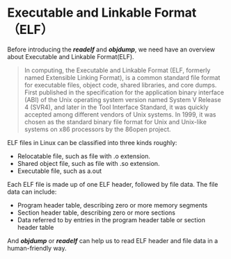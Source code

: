 
# Executable and Linkable Format（ELF）

Before introducing the _**readelf**_ and _**objdump**_, we need have an overview about Executable and Linkable Format(ELF).
>In computing, the Executable and Linkable Format (ELF, formerly named Extensible Linking Format), is a common standard file format for executable files, object code, shared libraries, and core dumps. First published in the specification for the application binary interface (ABI) of the Unix operating system version named System V Release 4 (SVR4), and later in the Tool Interface Standard, it was quickly accepted among different vendors of Unix systems. In 1999, it was chosen as the standard binary file format for Unix and Unix-like systems on x86 processors by the 86open project.

ELF files in Linux can be classified into three kinds roughly:

- Relocatable file, such as file with .o extension.
- Shared object file, such as file with .so extension.
- Executable file, such as a.out

Each ELF file is made up of one ELF header, followed by file data. The file data can include:

- Program header table, describing zero or more memory segments
- Section header table, describing zero or more sections
- Data referred to by entries in the program header table or section header table

And _**objdump**_ or _**readelf**_ can help us to read ELF header and file data in a human-friendly way.